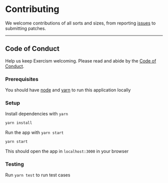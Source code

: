 # Contributing

We welcome contributions of all sorts and sizes, from reporting [issues](https://github.com/exercism/tracks-maintenance-dashboard/issues) to
submitting patches. 

-----


## Code of Conduct

Help us keep Exercism welcoming. Please read and abide by the [Code of Conduct](https://exercism.io/code-of-conduct).

### Prerequisites

You should have [node](https://nodejs.org/en/download/) and [yarn](https://yarnpkg.com/lang/en/docs/install) to run this application locally

### Setup

Install dependencies with `yarn`

```bash
yarn install
```

Run the app with `yarn start`

```bash
yarn start
```

This should open the app in `localhost:3000` in your browser



### Testing

Run `yarn test` to run test cases
